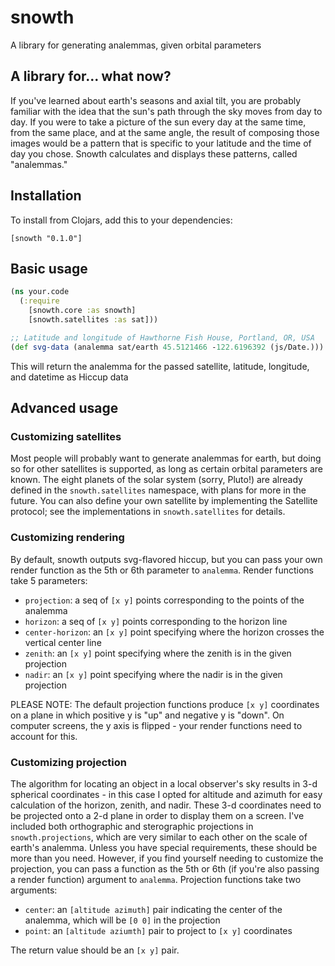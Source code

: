 # snowth
A library for generating analemmas, given orbital parameters

## A library for... what now?

If you've learned about earth's seasons and axial tilt, you are probably familiar with the idea that the
sun's path through the sky moves from day to day.  If you were to take a picture of the sun every day at the
same time, from the same place, and at the same angle, the result of composing those images would be a pattern
that is specific to your latitude and the time of day you chose. Snowth calculates and displays these patterns,
called "analemmas."

## Installation
To install from Clojars, add this to your dependencies:
```
[snowth "0.1.0"]
```

## Basic usage

```clojure
(ns your.code
  (:require
    [snowth.core :as snowth]
    [snowth.satellites :as sat]))

;; Latitude and longitude of Hawthorne Fish House, Portland, OR, USA
(def svg-data (analemma sat/earth 45.5121466 -122.6196392 (js/Date.)))
```

This will return the analemma for the passed satellite, latitude, longitude, and datetime as Hiccup data

## Advanced usage

### Customizing satellites

Most people will probably want to generate analemmas for earth, but doing so for other satellites is supported,
as long as certain orbital parameters are known. The eight planets of the solar system (sorry, Pluto!) are already
defined in the `snowth.satellites` namespace, with plans for more in the future. You can also define your own
satellite by implementing the Satellite protocol; see the implementations in `snowth.satellites` for details.

### Customizing rendering

By default, snowth outputs svg-flavored hiccup, but you can pass your own render function as the 5th or 6th
parameter to `analemma`.  Render functions take 5 parameters:

- `projection`: a seq of `[x y]` points corresponding to the points of the analemma
- `horizon`: a seq of `[x y]` points corresponding to the horizon line
- `center-horizon`: an `[x y]` point specifying where the horizon crosses the vertical center line
- `zenith`: an `[x y]` point specifying where the zenith is in the given projection
- `nadir`: an `[x y]` point specifying where the nadir is in the given projection

PLEASE NOTE: The default projection functions produce `[x y]` coordinates on a plane in which positive y is "up"
and negative y is "down".  On computer screens, the y axis is flipped - your render functions need to account for this.

### Customizing projection

The algorithm for locating an object in a local observer's sky results in 3-d spherical coordinates - in this case
I opted for altitude and azimuth for easy calculation of the horizon, zenith, and nadir.  These 3-d coordinates need
to be projected onto a 2-d plane in order to display them on a screen. I've included both orthographic and sterographic
projections in `snowth.projections`, which are very similar to each other on the scale of earth's analemma. Unless you
have special requirements, these should be more than you need.  However, if you find yourself needing to customize the
projection, you can pass a function as the 5th or 6th (if you're also passing a render function) argument to `analemma`.
Projection functions take two arguments:

- `center`: an `[altitude azimuth]` pair indicating the center of the analemma, which will be `[0 0]` in the projection
- `point`: an `[altitude aziumth]` pair to project to `[x y]` coordinates

The return value should be an `[x y]` pair.
